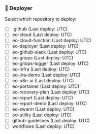 ### 🦑 Deployer
Select which repository to deploy:
- [ ] .github (Last deploy:  UTC)
- [ ] eo-cloud (Last deploy:  UTC)
- [ ] eo-cloud-function (Last deploy:  UTC)
- [ ] eo-deployer (Last deploy:  UTC)
- [ ] eo-github-slack (Last deploy:  UTC)
- [ ] eo-gitops (Last deploy:  UTC)
- [ ] eo-gitops-logger (Last deploy:  UTC)
- [ ] eo-infra (Last deploy:  UTC)
- [ ] eo-jira-demo (Last deploy:  UTC)
- [ ] eo-n8n-ai (Last deploy:  UTC)
- [ ] eo-portainer (Last deploy:  UTC)
- [ ] eo-recovery-plan (Last deploy:  UTC)
- [ ] eo-report (Last deploy:  UTC)
- [ ] eo-report-demo (Last deploy:  UTC)
- [ ] eo-swarm (Last deploy:  UTC)
- [ ] eo-utility (Last deploy:  UTC)
- [ ] github-guidelines (Last deploy:  UTC)
- [ ] workflows (Last deploy:  UTC)
